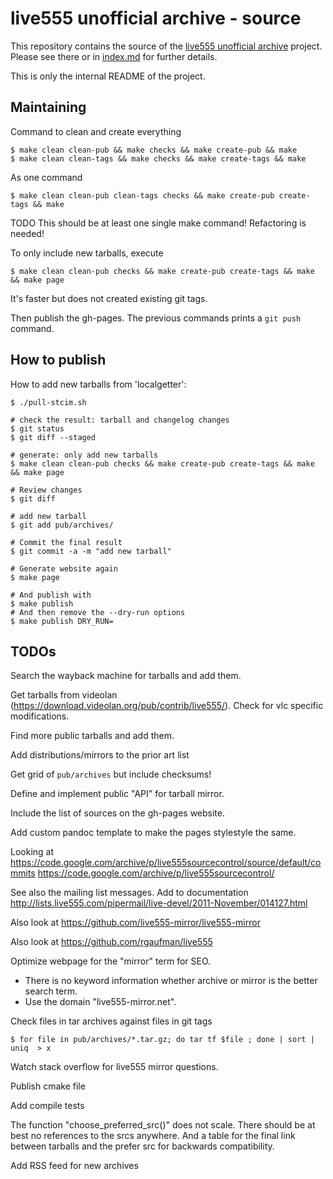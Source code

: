 # live555 unofficial archive - source

This repository contains the source of the
[live555 unofficial archive](https://lengfeld.github.io/live555-unofficial-archive/) project.
Please see there or in [index.md](index.md) for further details.

This is only the internal README of the project.


## Maintaining

Command to clean and create everything

    $ make clean clean-pub && make checks && make create-pub && make
    $ make clean clean-tags && make checks && make create-tags && make

As one command

    $ make clean clean-pub clean-tags checks && make create-pub create-tags && make

TODO This should be at least one single make command! Refactoring is needed!

To only include new tarballs, execute

    $ make clean clean-pub checks && make create-pub create-tags && make && make page

It's faster but does not created existing git tags.

Then publish the gh-pages. The previous commands prints a `git push` command.


## How to publish

How to add new tarballs from 'localgetter':

    $ ./pull-stcim.sh

    # check the result: tarball and changelog changes
    $ git status
    $ git diff --staged

    # generate: only add new tarballs
    $ make clean clean-pub checks && make create-pub create-tags && make && make page

    # Review changes
    $ git diff

    # add new tarball
    $ git add pub/archives/

    # Commit the final result
    $ git commit -a -m "add new tarball"

    # Generate website again
    $ make page

    # And publish with
    $ make publish
    # And then remove the --dry-run options
    $ make publish DRY_RUN=


## TODOs

Search the wayback machine for tarballs and add them.

Get tarballs from videolan
(https://download.videolan.org/pub/contrib/live555/). Check for vlc specific
modifications.

Find more public tarballs and add them.

Add distributions/mirrors to the prior art list

Get grid of `pub/archives` but include checksums!

Define and implement public "API" for tarball mirror.

Include the list of sources on the gh-pages website.

Add custom pandoc template to make the pages stylestyle the same.

Looking at https://code.google.com/archive/p/live555sourcecontrol/source/default/commits
https://code.google.com/archive/p/live555sourcecontrol/

See also the mailing list messages. Add to documentation
http://lists.live555.com/pipermail/live-devel/2011-November/014127.html

Also look at https://github.com/live555-mirror/live555-mirror

Also look at https://github.com/rgaufman/live555

Optimize webpage for the "mirror" term for SEO.
* There is no keyword information whether archive or mirror is the better
  search term.
* Use the domain "live555-mirror.net".

Check files in tar archives against files in git tags

    $ for file in pub/archives/*.tar.gz; do tar tf $file ; done | sort | uniq  > x

Watch stack overflow for live555 mirror questions.

Publish cmake file

Add compile tests

The function "choose_preferred_src()" does not scale. There should be at best
no references to the srcs anywhere. And a table for the final link between
tarballs and the prefer src for backwards compatibility.

Add RSS feed for new archives
